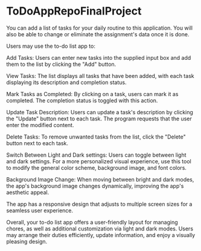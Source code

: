 # ToDoAppRepoFinalProject
You can add a list of tasks for your daily routine to this application. You will also be able to change or eliminate the assignment's data once it is done. 

Users may use the to-do list app to: 

Add Tasks: Users can enter new tasks into the supplied input box and add them to the list by clicking the "Add" button.

View Tasks: The list displays all tasks that have been added, with each task displaying its description and completion status.

Mark Tasks as Completed: By clicking on a task, users can mark it as completed. The completion status is toggled with this action.

Update Task Description: Users can update a task's description by clicking the "Update" button next to each task. The program requests that the user enter the modified content.

Delete Tasks: To remove unwanted tasks from the list, click the "Delete" button next to each task.

Switch Between Light and Dark settings: Users can toggle between light and dark settings. For a more personalized visual experience, use this tool to modify the general color scheme, background image, and font colors.

Background Image Change: When moving between bright and dark modes, the app's background image changes dynamically, improving the app's aesthetic appeal.

The app has a responsive design that adjusts to multiple screen sizes for a seamless user experience.

Overall, your to-do list app offers a user-friendly layout for managing chores, as well as additional customization via light and dark modes. Users may arrange their duties efficiently, update information, and enjoy a visually pleasing design.
